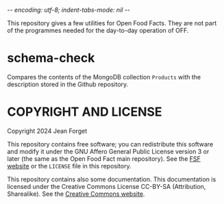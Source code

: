 -*- encoding: utf-8; indent-tabs-mode: nil -*-

This repository  gives a few utilities  for Open Food Facts.  They are
not part of the programmes needed for the day-to-day operation of OFF.

schema-check
============

Compares the  contents of the  MongoDB collection `Products`  with the
description stored in the Github repository.


COPYRIGHT AND LICENSE
=====================

Copyright 2024 Jean Forget

This  repository contains  free  software; you  can redistribute  this
software and  modify it  under the GNU  Affero General  Public License
version 3 or  later (the same as the Open  Food Fact main repository).
See the
[FSF website](https://www.gnu.org/licenses/agpl-3.0.en.html)
or the `LICENSE` file in this repository.

This repository  contains also some documentation.  This documentation
is licensed under the  Creative Commons License CC-BY-SA (Attribution,
Sharealike). See the
[Creative Commons website](https://creativecommons.org/licenses/by-sa/4.0/deed.en).
